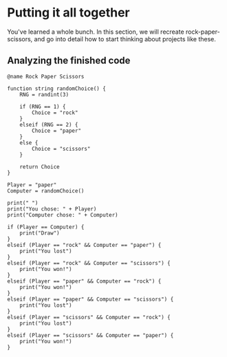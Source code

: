 # Putting it all together
You've learned a whole bunch. In this section, we will recreate rock-paper-scissors, and go into detail how to start thinking about projects like these.

## Analyzing the finished code
```
@name Rock Paper Scissors
          
function string randomChoice() {
    RNG = randint(3)
    
    if (RNG == 1) {
        Choice = "rock"
    }
    elseif (RNG == 2) {
        Choice = "paper"
    }
    else {
        Choice = "scissors"
    }
    
    return Choice
}

Player = "paper"
Computer = randomChoice()

print(" ")
print("You chose: " + Player)
print("Computer chose: " + Computer)

if (Player == Computer) {
    print("Draw")
}
elseif (Player == "rock" && Computer == "paper") {
    print("You lost")
}
elseif (Player == "rock" && Computer == "scissors") {
    print("You won!")
}
elseif (Player == "paper" && Computer == "rock") {
    print("You won!")
}
elseif (Player == "paper" && Computer == "scissors") {
    print("You lost")
}
elseif (Player == "scissors" && Computer == "rock") {
    print("You lost")
}
elseif (Player == "scissors" && Computer == "paper") {
    print("You won!")
}
```